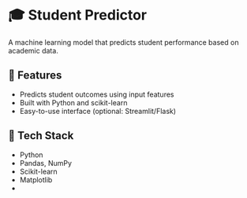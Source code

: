 # 🎓 Student Predictor

A machine learning model that predicts student performance based on academic data.

## 🚀 Features
- Predicts student outcomes using input features
- Built with Python and scikit-learn
- Easy-to-use interface (optional: Streamlit/Flask)

## 🧰 Tech Stack
- Python
- Pandas, NumPy
- Scikit-learn
- Matplotlib
- 

